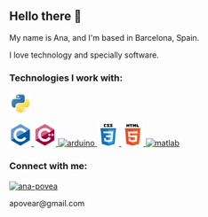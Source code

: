   
## Hello there 👋
My name is Ana, and I'm based in Barcelona, Spain. 

I love technology and specially software. 

<h3 align="left">Technologies I work with:</h3>
<p align="left"> 
<a href="https://www.python.org" target="_blank" rel="noreferrer"> <img src="https://raw.githubusercontent.com/devicons/devicon/master/icons/python/python-original.svg" alt="python" width="40" height="40"/> </a> </p>
<a href="https://www.cprogramming.com/" target="_blank" rel="noreferrer"> <img src="https://raw.githubusercontent.com/devicons/devicon/master/icons/c/c-original.svg" alt="c" width="40" height="40"/> </a> 
<a href="https://www.w3schools.com/cpp/" target="_blank" rel="noreferrer"> <img src="https://raw.githubusercontent.com/devicons/devicon/master/icons/cplusplus/cplusplus-original.svg" alt="cplusplus" width="40" height="40"/> </a> 
<a href="https://www.arduino.cc/" target="_blank" rel="noreferrer"> <img src="https://cdn.worldvectorlogo.com/logos/arduino-1.svg" alt="arduino" width="40" height="40"/> </a> 
<a href="https://www.w3schools.com/css/" target="_blank" rel="noreferrer"> <img src="https://raw.githubusercontent.com/devicons/devicon/master/icons/css3/css3-original-wordmark.svg" alt="css3" width="40" height="40"/> </a> 
<a href="https://www.w3.org/html/" target="_blank" rel="noreferrer"> <img src="https://raw.githubusercontent.com/devicons/devicon/master/icons/html5/html5-original-wordmark.svg" alt="html5" width="40" height="40"/> </a> 
<a href="https://www.mathworks.com/" target="_blank" rel="noreferrer"> <img src="https://upload.wikimedia.org/wikipedia/commons/2/21/Matlab_Logo.png" alt="matlab" width="40" height="40"/> </a> 


<h3 align="left">Connect with me:</h3>
<p align="left">
<a href="https://linkedin.com/in/ana-povea" target="blank"><img align="center" src="https://raw.githubusercontent.com/rahuldkjain/github-profile-readme-generator/master/src/images/icons/Social/linked-in-alt.svg" alt="ana-povea" height="30" width="40" /></a>
</p>
apovear@gmail.com

<!--<h3 align="left">Contact:</h3>
apovear@gmail.com

[![Linkedin Badge](https://img.shields.io/badge/-Linkedin-0077B5?style=plastic&logo=Linkedin&logoColor=white&link=https://www.linkedin.com/in/ana-povea/)](https://www.linkedin.com/in/ana-povea/) 



© 2022
<!-- <a  href="https://ibb.co/jT9FkBx"><img src="https://i.ibb.co/HVLQT1M/Image2.png" alt="Image2" height="400  " width="400"  border="0"></a> 
<!--**Anapovea/AnaPovea** is a ✨ _special_ ✨ repository because its `README.md` (this file) appears on your GitHub profile.
